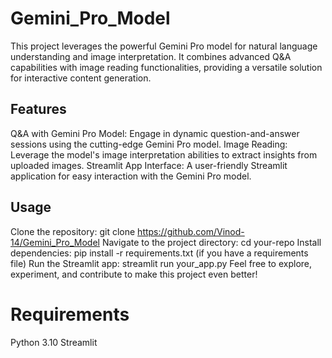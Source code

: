 # Gemini_Pro_Model
This project leverages the powerful Gemini Pro model for natural language understanding and image interpretation. It combines advanced Q&amp;A capabilities with image reading functionalities, providing a versatile solution for interactive content generation.
## Features
Q&A with Gemini Pro Model: Engage in dynamic question-and-answer sessions using the cutting-edge Gemini Pro model.
Image Reading: Leverage the model's image interpretation abilities to extract insights from uploaded images.
Streamlit App Interface: A user-friendly Streamlit application for easy interaction with the Gemini Pro model.
## Usage
Clone the repository: git clone https://github.com/Vinod-14/Gemini_Pro_Model
Navigate to the project directory: cd your-repo
Install dependencies: pip install -r requirements.txt (if you have a requirements file)
Run the Streamlit app: streamlit run your_app.py
Feel free to explore, experiment, and contribute to make this project even better!

# Requirements
Python 3.10
Streamlit

